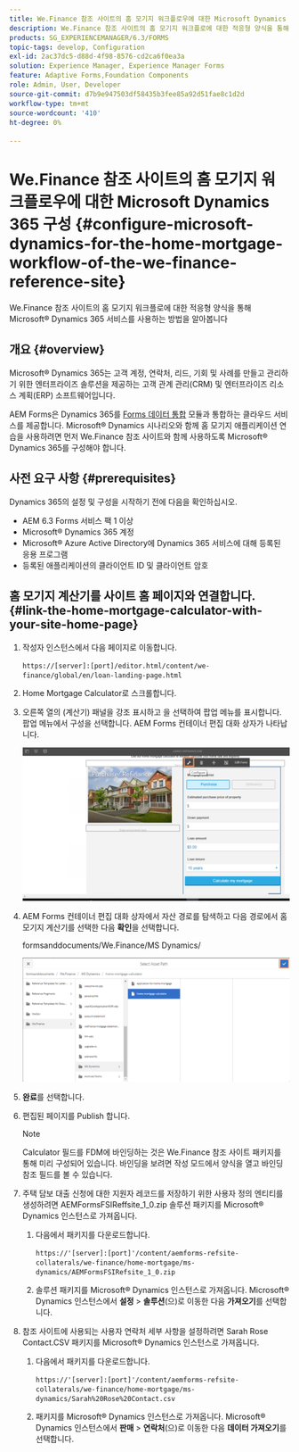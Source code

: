 ```yaml
---
title: We.Finance 참조 사이트의 홈 모기지 워크플로우에 대한 Microsoft Dynamics 365 구성
description: We.Finance 참조 사이트의 홈 모기지 워크플로에 대한 적응형 양식을 통해 Microsoft&reg; Dynamics 365 서비스를 사용하는 방법을 알아봅니다.
products: SG_EXPERIENCEMANAGER/6.3/FORMS
topic-tags: develop, Configuration
exl-id: 2ac37dc5-d88d-4f98-8576-cd2ca6f0ea3a
solution: Experience Manager, Experience Manager Forms
feature: Adaptive Forms,Foundation Components
role: Admin, User, Developer
source-git-commit: d7b9e947503df58435b3fee85a92d51fae8c1d2d
workflow-type: tm+mt
source-wordcount: '410'
ht-degree: 0%

---
```


# We.Finance 참조 사이트의 홈 모기지 워크플로우에 대한 Microsoft Dynamics 365 구성 {#configure-microsoft-dynamics-for-the-home-mortgage-workflow-of-the-we-finance-reference-site}

We.Finance 참조 사이트의 홈 모기지 워크플로에 대한 적응형 양식을 통해 Microsoft® Dynamics 365 서비스를 사용하는 방법을 알아봅니다

## 개요 {#overview}

Microsoft® Dynamics 365는 고객 계정, 연락처, 리드, 기회 및 사례를 만들고 관리하기 위한 엔터프라이즈 솔루션을 제공하는 고객 관계 관리(CRM) 및 엔터프라이즈 리소스 계획(ERP) 소프트웨어입니다.

AEM Forms은 Dynamics 365를 [Forms 데이터 통합](/help/forms/using/data-integration.md) 모듈과 통합하는 클라우드 서비스를 제공합니다. Microsoft® Dynamics 시나리오와 함께 홈 모기지 애플리케이션 연습을 사용하려면 먼저 We.Finance 참조 사이트와 함께 사용하도록 Microsoft® Dynamics 365를 구성해야 합니다.

## 사전 요구 사항 {#prerequisites}

Dynamics 365의 설정 및 구성을 시작하기 전에 다음을 확인하십시오.

* AEM 6.3 Forms 서비스 팩 1 이상
* Microsoft® Dynamics 365 계정
* Microsoft® Azure Active Directory에 Dynamics 365 서비스에 대해 등록된 응용 프로그램
* 등록된 애플리케이션의 클라이언트 ID 및 클라이언트 암호

## 홈 모기지 계산기를 사이트 홈 페이지와 연결합니다. {#link-the-home-mortgage-calculator-with-your-site-home-page}

1. 작성자 인스턴스에서 다음 페이지로 이동합니다.

   `https://[server]:[port]/editor.html/content/we-finance/global/en/loan-landing-page.html`

1. Home Mortgage Calculator로 스크롤합니다.
1. 오른쪽 열의 (계산기) 패널을 강조 표시하고 을 선택하여 팝업 메뉴를 표시합니다. 팝업 메뉴에서 구성을 선택합니다. AEM Forms 컨테이너 편집 대화 상자가 나타납니다.

   ![calculatorconfigurepanel](assets/calculatorconfigurepanel.png)

1. AEM Forms 컨테이너 편집 대화 상자에서 자산 경로를 탐색하고 다음 경로에서 홈 모기지 계산기를 선택한 다음 **확인**&#x200B;을 선택합니다.

   formsanddocuments/We.Finance/MS Dynamics/

   ![selectassetpath](assets/selectassetpath.png)

1. **완료**&#x200B;를 선택합니다.
1. 편집된 페이지를 Publish 합니다.

   >[!NOTE]
   >
   >Calculator 필드를 FDM에 바인딩하는 것은 We.Finance 참조 사이트 패키지를 통해 미리 구성되어 있습니다. 바인딩을 보려면 작성 모드에서 양식을 열고 바인딩 참조 필드를 볼 수 있습니다.

1. 주택 담보 대출 신청에 대한 지원자 레코드를 저장하기 위한 사용자 정의 엔티티를 생성하려면 AEMFormsFSIReffsite_1_0.zip 솔루션 패키지를 Microsoft® Dynamics 인스턴스로 가져옵니다.

   1. 다음에서 패키지를 다운로드합니다.

      `https://'[server]:[port]'/content/aemforms-refsite-collaterals/we-finance/home-mortgage/ms-dynamics/AEMFormsFSIRefsite_1_0.zip`

   1. 솔루션 패키지를 Microsoft® Dynamics 인스턴스로 가져옵니다. Microsoft® Dynamics 인스턴스에서 **설정** > **솔루션**(으)로 이동한 다음 **가져오기**&#x200B;를 선택합니다.

1. 참조 사이트에 사용되는 사용자 연락처 세부 사항을 설정하려면 Sarah Rose Contact.CSV 패키지를 Microsoft® Dynamics 인스턴스로 가져옵니다.

   1. 다음에서 패키지를 다운로드합니다.

      `https://'[server]:[port]'/content/aemforms-refsite-collaterals/we-finance/home-mortgage/ms-dynamics/Sarah%20Rose%20Contact.csv`

   1. 패키지를 Microsoft® Dynamics 인스턴스로 가져옵니다. Microsoft® Dynamics 인스턴스에서 **판매** > **연락처**(으)로 이동한 다음 **데이터 가져오기**&#x200B;를 선택합니다.
